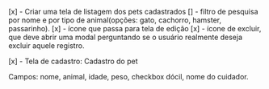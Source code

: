 [x] - Criar uma tela de listagem dos pets cadastrados
[] - filtro de pesquisa por nome e por tipo de animal(opções: gato, cachorro, hamster, passarinho).
[x] - ícone que passa para tela de edição
[x] - ícone de excluir, que deve abrir uma modal perguntando se o usuário realmente deseja excluir aquele registro.

[x] - Tela de cadastro: Cadastro do pet

Campos: nome, animal, idade, peso, checkbox dócil, nome do cuidador.
